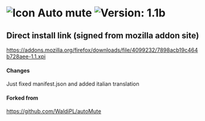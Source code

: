 # ![Icon](src/icons/icon.svg) Auto mute ![Version: 1.1b](https://img.shields.io/badge/Version:-1.1b-green.svg)

## Direct install link (signed from mozilla addon site)
https://addons.mozilla.org/firefox/downloads/file/4099232/7898acb19c464b728aee-1.1.xpi

#### Changes
Just fixed manifest.json and added italian translation

#### Forked from
https://github.com/WaldiPL/autoMute
